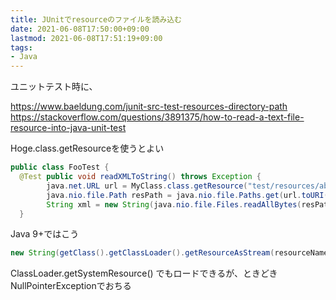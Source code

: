 ```yaml
---
title: JUnitでresourceのファイルを読み込む
date: 2021-06-08T17:50:00+09:00
lastmod: 2021-06-08T17:51:19+09:00
tags:
- Java
---
```


ユニットテスト時に、

<https://www.baeldung.com/junit-src-test-resources-directory-path>
<https://stackoverflow.com/questions/3891375/how-to-read-a-text-file-resource-into-java-unit-test>

Hoge.class.getResourceを使うとよい

````java
public class FooTest {
  @Test public void readXMLToString() throws Exception {
        java.net.URL url = MyClass.class.getResource("test/resources/abc.xml");
        java.nio.file.Path resPath = java.nio.file.Paths.get(url.toURI());
        String xml = new String(java.nio.file.Files.readAllBytes(resPath), "UTF8"); 
  }
````

Java 9+ではこう

````java
new String(getClass().getClassLoader().getResourceAsStream(resourceName).readAllBytes());
````

ClassLoader.getSystemResource() でもロードできるが、ときどきNullPointerExceptionでおちる
